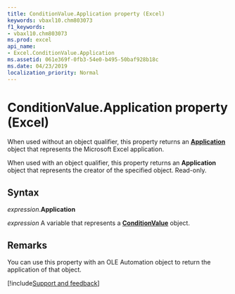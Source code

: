 ```yaml
---
title: ConditionValue.Application property (Excel)
keywords: vbaxl10.chm803073
f1_keywords:
- vbaxl10.chm803073
ms.prod: excel
api_name:
- Excel.ConditionValue.Application
ms.assetid: 061e369f-0fb3-54e0-b495-50baf928b18c
ms.date: 04/23/2019
localization_priority: Normal
---
```



# ConditionValue.Application property (Excel)

When used without an object qualifier, this property returns an **[Application](Excel.Application(object).md)** object that represents the Microsoft Excel application. 

When used with an object qualifier, this property returns an **Application** object that represents the creator of the specified object. Read-only.


## Syntax

_expression_.**Application**

_expression_ A variable that represents a **[ConditionValue](Excel.ConditionValue.md)** object.


## Remarks

You can use this property with an OLE Automation object to return the application of that object.





[!include[Support and feedback](~/includes/feedback-boilerplate.md)]